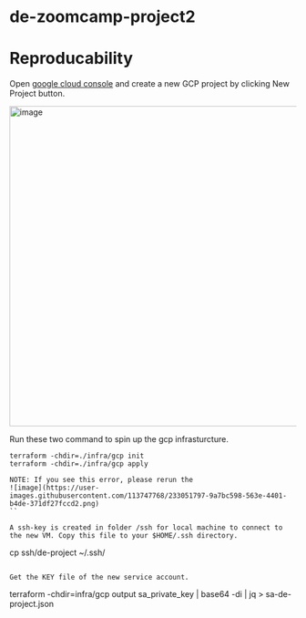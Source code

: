 # de-zoomcamp-project2

# Reproducability

Open [google cloud console](https://console.cloud.google.com/) and create a new GCP project by clicking New Project button.

<img width="562" alt="image" src="https://user-images.githubusercontent.com/113747768/233042865-27712f7c-124d-4563-bfae-20cac6eb586d.png">

Run these two command to spin up the gcp infrasturcture.
```
terraform -chdir=./infra/gcp init
terraform -chdir=./infra/gcp apply
```

```
NOTE: If you see this error, please rerun the 
![image](https://user-images.githubusercontent.com/113747768/233051797-9a7bc598-563e-4401-b4de-371df27fccd2.png)
``

A ssh-key is created in folder /ssh for local machine to connect to the new VM. Copy this file to your $HOME/.ssh directory.
```
cp ssh/de-project ~/.ssh/
```

Get the KEY file of the new service account. 
```
terraform -chdir=infra/gcp output sa_private_key | base64 -di | jq > sa-de-project.json
```
